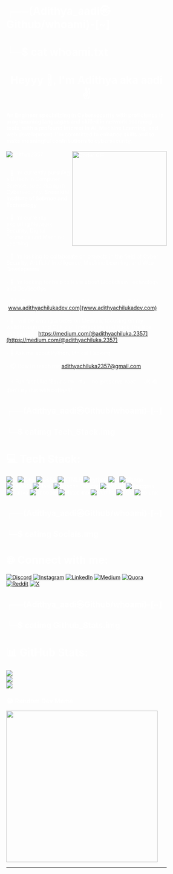<div style="background: url('https://raw.githubusercontent.com/Adithya2357/Adithya2357/main/360_F_486244201_kiGTP0UjgUYxZ8DIWHEXtKIvO4gydPe3.jpg'); padding: 20px; background-size: cover; color: white;">
<div style="background: url('https://t3.ftcdn.net/jpg/04/86/24/42/360_F_486244201_kiGTP0UjgUYxZ8DIWHEXtKIvO4gydPe3.jpg'); padding: 20px; background-size: cover; color: white;">

# ┌──(Adithya_aadi㉿Github/whoami)-[~]
# └─$ cat whoami.txt
<h1 align="center">Heyyy 👋, I'm Adithya aka aadi✌️</h1>
<h4>An Engineer specializing in Cybersecurity with proficiency in programming languages and skilled in network scanning tools, with a profound interest in AI, Machine Learning, and web development. I'm committed to enhance skills and to make meaningful contributions to cybersecurity.</h4>
<img align="right" src="https://github.com/rajaprerak/rajaprerak/raw/master/developer.gif" alt="Coder GIF" height="250" style="max-width: 70%; display: inline-block;" data-target="animated-image.originalImage">
<p align="left"> <img src="https://komarev.com/ghpvc/?username=adithya2357&label=Profile%20views&color=0e75b6&style=flat" alt="adithya2357" /> </p>

<br>- 🏫 I’m currently pursuing a B.Tech in Computer Science, specializing in Cybersecurity. **Sreenidhi Institute of Science and Technology**<br><br>- 🌱 I’m currently exploring Network Security, Digital Forensics and Machine Learning<br><br>- 🤝 I’m looking to collaborate on projects in the field of Cyber Security, Artificial Intelligence, Machine Learning, and Web Development<br><br>- 🔭 I’m looking for help to learn about Blockchain Technology and DevSecOps<br><br>- 👨‍💻 All of my projects and walkthroughs are available at [www.adithyachilukadev.com](www.adithyachilukadev.com)<br><br>- 📝 I will be writing articles on Medium, focusing on my walkthroughs and CTF's of TryHackMe and Hack The Box challenges. [https://medium.com/@adithyachiluka.2357](https://medium.com/@adithyachiluka.2357)<br><br>- 💬 Ask me about Python, Ethical Hacking<br><br>- 📫 How to reach me adithyachiluka2357@gmail.com<br><br>- ⚡ Fun fact Like '$sudo rm -rf / --no-preserve-root'.... JK 😂 —don't try this with coffee!!!<br>

## ┌──(Adithya_aadi㉿Github/whoami)-[~]
## └─$ catimg Tech_Stack.img
# 💻 Tech Stack:
![C](https://img.shields.io/badge/c-%2300599C.svg?style=for-the-badge&logo=c&logoColor=white) ![C++](https://img.shields.io/badge/c++-%2300599C.svg?style=for-the-badge&logo=c%2B%2B&logoColor=white) ![CSS3](https://img.shields.io/badge/css3-%231572B6.svg?style=for-the-badge&logo=css3&logoColor=white) ![HTML5](https://img.shields.io/badge/html5-%23E34F26.svg?style=for-the-badge&logo=html5&logoColor=white) ![Python](https://img.shields.io/badge/python-3670A0?style=for-the-badge&logo=python&logoColor=ffdd54) ![R](https://img.shields.io/badge/r-%23276DC3.svg?style=for-the-badge&logo=r&logoColor=white) ![Django](https://img.shields.io/badge/django-%23092E20.svg?style=for-the-badge&logo=django&logoColor=white) ![FastAPI](https://img.shields.io/badge/FastAPI-005571?style=for-the-badge&logo=fastapi) ![Flask](https://img.shields.io/badge/flask-%23000.svg?style=for-the-badge&logo=flask&logoColor=white) ![Apache Tomcat](https://img.shields.io/badge/apache%20tomcat-%23F8DC75.svg?style=for-the-badge&logo=apache-tomcat&logoColor=black) ![MySQL](https://img.shields.io/badge/mysql-4479A1.svg?style=for-the-badge&logo=mysql&logoColor=white) ![Postgres](https://img.shields.io/badge/postgres-%23316192.svg?style=for-the-badge&logo=postgresql&logoColor=white) ![Canva](https://img.shields.io/badge/Canva-%2300C4CC.svg?style=for-the-badge&logo=Canva&logoColor=white) ![Dribbble](https://img.shields.io/badge/Dribbble-EA4C89?style=for-the-badge&logo=dribbble&logoColor=white) ![Matplotlib](https://img.shields.io/badge/Matplotlib-%23ffffff.svg?style=for-the-badge&logo=Matplotlib&logoColor=black) ![NumPy](https://img.shields.io/badge/numpy-%23013243.svg?style=for-the-badge&logo=numpy&logoColor=white) ![TOR](https://img.shields.io/badge/tor-%237E4798.svg?style=for-the-badge&logo=tor-project&logoColor=white) ![Splunk](https://img.shields.io/badge/splunk-%23000000.svg?style=for-the-badge&logo=splunk&logoColor=white)

## ┌──(Adithya_aadi㉿Github/whoami)-[~]
## └─$ catimg Socials.img
# 🌐 Connect with me:
[![Discord](https://img.shields.io/badge/Discord-%237289DA.svg?logo=discord&logoColor=white)](https://discord.gg/adithya_235_7) [![Instagram](https://img.shields.io/badge/Instagram-%23E4405F.svg?logo=Instagram&logoColor=white)](https://instagram.com/aadi_235_7) [![LinkedIn](https://img.shields.io/badge/LinkedIn-%230077B5.svg?logo=linkedin&logoColor=white)](https://linkedin.com/in/adithyachiluka) [![Medium](https://img.shields.io/badge/Medium-12100E?logo=medium&logoColor=white)](https://medium.com/@@adithyachiluka.2357) [![Quora](https://img.shields.io/badge/Quora-%23B92B27.svg?logo=Quora&logoColor=white)](https://quora.com/profile/Adithya-Chiluka) [![Reddit](https://img.shields.io/badge/Reddit-%23FF4500.svg?logo=Reddit&logoColor=white)](https://reddit.com/user/u/Less-Consequence-184) [![X](https://img.shields.io/badge/X-black.svg?logo=X&logoColor=white)](https://x.com/Adithya_Chiluka) 

## ┌──(Adithya_aadi㉿Github/whoami)-[~]
## └─$ catimg Github_Stats.img
# 📊 GitHub Stats:
![](https://github-readme-stats.vercel.app/api?username=Adithya2357&theme=dark&hide_border=false&include_all_commits=false&count_private=false)<br/>
![](https://github-readme-streak-stats.herokuapp.com/?user=Adithya2357&theme=dark&hide_border=false)<br/>
![](https://github-readme-stats.vercel.app/api/top-langs/?username=Adithya2357&theme=dark&hide_border=false&include_all_commits=false&count_private=false&layout=compact)

### 😂 Random Dev Meme
<img src='https://memer-new.vercel.app/' style="height: 400px;"/>

---

